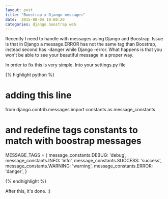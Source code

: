 ```yaml
---
layout: post
title: "Boostrap x Django messages"
date:  2015-08-04 19:00:20
categories: django boostrap web
---
```

Recently I need to handle with messages using Django and Boostrap. Issue is that in Django a message.ERROR has not the same tag than Boostrap, instead second has -danger while
Django -error. What happens is that you won't be able to see your beautiful message in a proper way.

In order to fix this is very simple. Into your settings.py file

{% highlight python %}
# adding this line
from django.contrib.messages import constants as message_constants

# and redefine tags constants to match with boostrap messages
MESSAGE_TAGS = {
    message_constants.DEBUG: 'debug',
    message_constants.INFO: 'info',
    message_constants.SUCCESS: 'success',
    message_constants.WARNING: 'warning',
    message_constants.ERROR: 'danger',
 }

{% endhighlight %}

After this, it's done. :)
